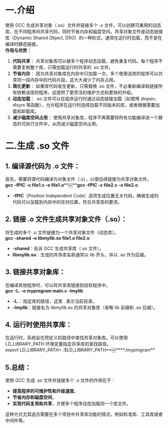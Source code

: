 # 一.介绍

使用 GCC 生成共享对象（.so）文件并链接多个 .o 文件，可以创建可重用的动态库，在不同程序间共享代码，同时节省内存和磁盘空间。共享对象文件是动态链接库（Dynamic Shared Object, DSO）的一种形式，通常在运行时加载，而不是在编译时静态链接。  
**作用与优势：**

1. **代码共享**： 共享对象库可以被多个程序动态加载，避免重复代码。每个程序不需要复制整个库，只需加载运行时共享的 .so 文件。
2. **节省内存**： 因为共享对象库在内存中只加载一次，多个使用该库的程序可以共享同一段内存中的代码片段，这大大减少了内存占用。
3. **简化更新**： 如果库代码发生更新，只需替换 .so 文件，不必重新编译和链接所有依赖该库的程序。这提供了更灵活的维护方式和更快的升级。
4. **动态加载**： .so 文件可以在程序运行时通过动态链接加载（如使用 dlopen、dlsym 等函数），允许程序在运行时选择加载不同版本的库，或者根据需要加载和卸载库。
5. **减少磁盘空间占用**： 使用共享对象库，程序不再需要将所有功能编译进一个静态的可执行文件中，从而减少磁盘空间占用。
    
# 二.生成 .so 文件

## 1. 编译源代码为 .o 文件：

首先，需要将源代码编译为对象文件（.o），以便后续链接为共享对象文件。  
**gcc -fPIC -c file1.c -o file1.o****￼****gcc -fPIC -c file2.c -o file2.o**

- **-fPIC**（Position Independent Code）选项生成位置无关代码，确保生成的代码可以加载到内存中的任何位置，符合共享库的要求。
 
## 2. 链接 .o 文件生成共享对象文件（.so）：

将生成的多个 .o 文件链接为一个共享对象文件（动态库）。  
**gcc -shared -o libmylib.so file1.o file2.o**

- **-shared**：告诉 GCC 生成共享库（.so 文件）。
- **libmylib.so**：生成的共享库名称通常以 lib 开头，并以 .so 作为后缀。
 
## 3. 链接共享对象库：

在编译其他程序时，可以将共享库链接到目标程序中。  
**gcc -L. -o myprogram main.c -lmylib**

- **-L.**：指定库的路径，这里 . 表示当前目录。
- **-lmylib**：链接名为 libmylib.so 的共享对象库（省略 lib 前缀和 .so 后缀）。
 
## 4. 运行时使用共享库：

在运行时，系统会在预定义的路径中查找共享对象库。可以使用 LD_LIBRARY_PATH 环境变量指定共享库的查找路径。  
export LD_LIBRARY_PATH=.:$LD_LIBRARY_PATH**￼****./myprogram**
 
## 5.总结：

使用 GCC 生成 .so 文件并链接多个 .o 文件的作用在于：

- **提高程序的可维护性和升级速度**。
- **节省内存和磁盘空间**。
- **实现代码复用和共享**，方便多个程序动态加载同一个库文件。

这种方式尤其适合需要在多个项目中共享库功能的情况，例如标准库、工具库或者中间件等。